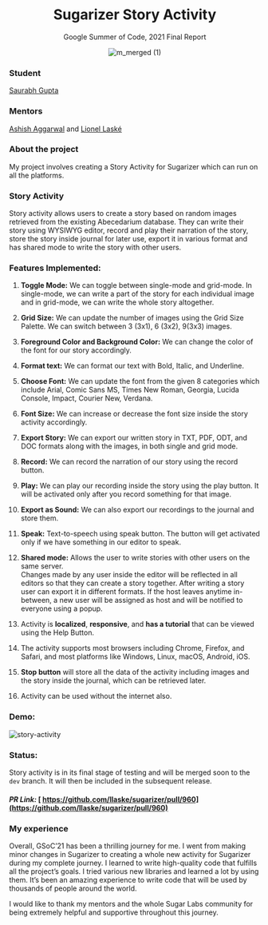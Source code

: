 <h1 align="center">Sugarizer Story Activity</h1>

<div align="center">
  <span>Google Summer of Code, 2021 Final Report</span>
  <br>

</div>

<div align="center">
  
![m_merged (1)](https://user-images.githubusercontent.com/60233336/131387906-3c92c480-af96-440d-a040-6388a1760893.png)
  
</div>

### Student
[Saurabh Gupta](https://github.com/saurabhhere)
 
### Mentors
[Ashish Aggarwal](https://github.com/ashish0910) and  [Lionel Laské](https://github.com/llaske)

### About the project
My project involves creating a Story Activity for Sugarizer which can run on all the platforms. </br>

### Story Activity

Story activity allows users to create a story based on random images retrieved from the existing Abecedarium database. They can write their story using WYSIWYG editor, record and play their narration of the story, store the story inside journal for later use, export it in various format and has shared mode to write the story with other users.


### Features Implemented:
1. **Toggle Mode:** We can toggle between single-mode and grid-mode. In single-mode, we can write a part of the story for each individual image and in grid-mode, we can write the whole story altogether.

2. **Grid Size:** We can update the number of images using the Grid Size Palette. We can switch between 3 (3x1), 6 (3x2), 9(3x3) images.

3. **Foreground Color and Background Color:** We can change the color of the font for our story accordingly.

4. **Format text:** We can format our text with Bold, Italic, and Underline.

5. **Choose Font:** We can update the font from the given 8 categories which include Arial, Comic Sans MS, Times New Roman, Georgia, Lucida Console, Impact, Courier New, Verdana.

6. **Font Size:** We can increase or decrease the font size inside the story activity accordingly.

7. **Export Story:** We can export our written story in TXT, PDF, ODT, and DOC formats along with the images, in both single and grid mode.

8. **Record:** We can record the narration of our story using the record button.

9. **Play:** We can play our recording inside the story using the play button. It will be activated only after you record something for that image.

10. **Export as Sound:** We can also export our recordings to the journal and store them.

11. **Speak:** Text-to-speech using speak button. The button will get activated only if we have something in our editor to speak.

12. **Shared mode:** Allows the user to write stories with other users on the same server.<br/>Changes made by any user inside the editor will be reflected in all editors so that they can create a story together. After writing a story user can export it in different formats. If the host leaves anytime in-between, a new user will be assigned as host and will be notified to everyone using a popup.

13. Activity is **localized**, **responsive**, and **has a tutorial** that can be viewed using the Help Button.

14. The activity supports most browsers including Chrome, Firefox, and Safari, and most platforms like Windows, Linux, macOS, Android, iOS.

15. **Stop button** will store all the data of the activity including images and the story inside the journal, which can be retrieved later.

16. Activity can be used without the internet also.

### Demo:

![story-activity](https://user-images.githubusercontent.com/60233336/131387806-7849f669-608a-4887-9220-ce3c659ace07.gif)

### Status:
Story activity is in its final stage of testing and will be merged soon to the `dev` branch. It will then be included in the subsequent release.

#### ***PR Link:***  [ https://github.com/llaske/sugarizer/pull/960](https://github.com/llaske/sugarizer/pull/960)

### My experience
Overall, GSoC’21 has been a thrilling journey for me. I went from making minor changes in Sugarizer to creating a whole new activity for Sugarizer during my complete journey. I learned to write high-quality code that fulfills all the project’s goals. I tried various new libraries and learned a lot by using them. It’s been an amazing experience to write code that will be used by thousands of people around the world.
<br/>

I would like to thank my mentors and the whole Sugar Labs community for being extremely helpful and supportive throughout this journey.
